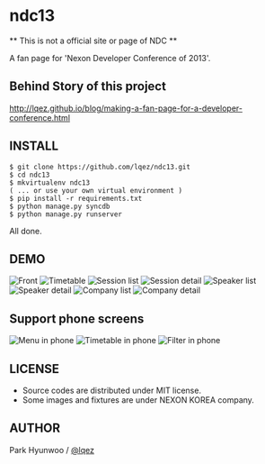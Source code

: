 ndc13
=====


** This is not a official site or page of NDC **

A fan page for 'Nexon Developer Conference of 2013'. 


Behind Story of this project
----------------------------

http://lqez.github.io/blog/making-a-fan-page-for-a-developer-conference.html



INSTALL
-------

    $ git clone https://github.com/lqez/ndc13.git
    $ cd ndc13
    $ mkvirtualenv ndc13
    ( ... or use your own virtual environment )
    $ pip install -r requirements.txt
    $ python manage.py syncdb
    $ python manage.py runserver 


All done.



DEMO
----

![Front](https://raw.github.com/lqez/ndc13/master/demo/ndc13_front.jpg)
![Timetable](https://raw.github.com/lqez/ndc13/master/demo/ndc13_timetable.jpg)
![Session list](https://raw.github.com/lqez/ndc13/master/demo/ndc13_sessions.jpg)
![Session detail](https://raw.github.com/lqez/ndc13/master/demo/ndc13_session.jpg)
![Speaker list](https://raw.github.com/lqez/ndc13/master/demo/ndc13_speakers.jpg)
![Speaker detail](https://raw.github.com/lqez/ndc13/master/demo/ndc13_speaker.jpg)
![Company list](https://raw.github.com/lqez/ndc13/master/demo/ndc13_companies.jpg)
![Company detail](https://raw.github.com/lqez/ndc13/master/demo/ndc13_company.jpg)

Support phone screens
---------------------
![Menu in phone](https://raw.github.com/lqez/ndc13/master/demo/ndc13_phone.jpg)
![Timetable in phone](https://raw.github.com/lqez/ndc13/master/demo/ndc13_phone_timetable.jpg)
![Filter in phone](https://raw.github.com/lqez/ndc13/master/demo/ndc13_phone_filter.jpg)


LICENSE
-------
 - Source codes are distributed under MIT license.
 - Some images and fixtures are under NEXON KOREA company.


AUTHOR
------
Park Hyunwoo / [@lqez](https://twitter.com/lqez)

